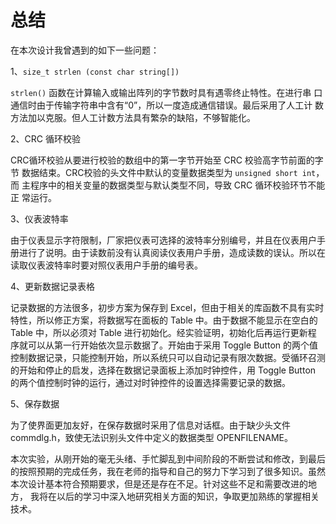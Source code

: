 # 总结

在本次设计我曾遇到的如下一些问题：

1、`size_t strlen (const char string[])`

`strlen()` 函数在计算输入或输出阵列的字节数时具有遇零终止特性。在进行串
口通信时由于传输字符串中含有“0”，所以一度造成通信错误。最后采用了人工计
数方法加以克服。但人工计数方法具有繁杂的缺陷，不够智能化。

2、CRC 循环校验

CRC循环校验从要进行校验的数组中的第一字节开始至 CRC 校验高字节前面的字节
数据结束。CRC校验的头文件中默认的变量数据类型为 `unsigned short int`，而
主程序中的相关变量的数据类型与默认类型不同，导致 CRC 循环校验环节不能正
常运行。

3、仪表波特率

由于仪表显示字符限制，厂家把仪表可选择的波特率分别编号，并且在仪表用户手
册进行了说明。由于读数前没有认真阅读仪表用户手册，造成读数的误认。所以在
读取仪表波特率时要对照仪表用户手册的编号表。

4、更新数据记录表格

记录数据的方法很多，初步方案为保存到 Excel，但由于相关的库函数不具有实时
特性，所以修正方案，将数据写在面板的 Table 中。由于数据不能显示在空白的
Table 中，所以必须对 Table 进行初始化。经实验证明，初始化后再运行更新程
序就可以从第一行开始依次显示数据了。开始由于采用 Toggle Button 的两个值
控制数据记录，只能控制开始，所以系统只可以自动记录有限次数据。受循环召测
的开始和停止的启发，选择在数据记录面板上添加时钟控件，用 Toggle Button
的两个值控制时钟的运行，通过对时钟控件的设置选择需要记录的数据。

5、保存数据

为了使界面更加友好，在保存数据时采用了信息对话框。由于缺少头文件
commdlg.h，致使无法识别头文件中定义的数据类型 OPENFILENAME。

本次实验，从刚开始的毫无头绪、手忙脚乱到中间阶段的不断尝试和修改，到最后
的按照预期的完成任务，我在老师的指导和自己的努力下学习到了很多知识。虽然
本次设计基本符合预期要求，但是还是存在不足。针对这些不足和需要改进的地方，
我将在以后的学习中深入地研究相关方面的知识，争取更加熟练的掌握相关技术。
